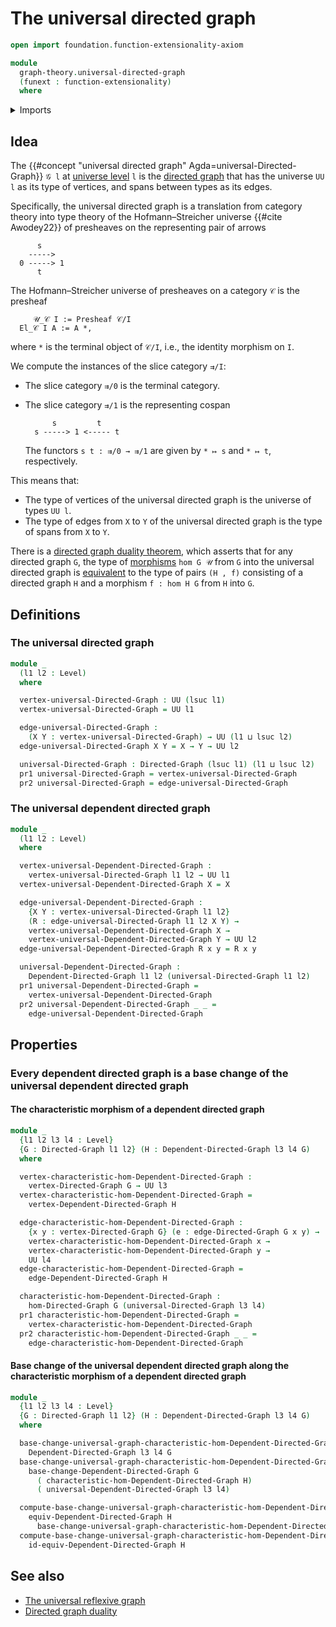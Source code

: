 # The universal directed graph

```agda
open import foundation.function-extensionality-axiom

module
  graph-theory.universal-directed-graph
  (funext : function-extensionality)
  where
```

<details><summary>Imports</summary>

```agda
open import foundation.dependent-pair-types
open import foundation.universe-levels

open import graph-theory.base-change-dependent-directed-graphs funext
open import graph-theory.dependent-directed-graphs funext
open import graph-theory.directed-graphs funext
open import graph-theory.equivalences-dependent-directed-graphs funext
open import graph-theory.morphisms-directed-graphs funext
```

</details>

## Idea

The {{#concept "universal directed graph" Agda=universal-Directed-Graph}} `𝒢 l`
at [universe level](foundation.universe-levels.md) `l` is the
[directed graph](graph-theory.directed-graphs.md) that has the universe `UU l`
as its type of vertices, and spans between types as its edges.

Specifically, the universal directed graph is a translation from category theory
into type theory of the Hofmann–Streicher universe {{#cite Awodey22}} of
presheaves on the representing pair of arrows

```text
      s
    ----->
  0 -----> 1
      t
```

The Hofmann–Streicher universe of presheaves on a category `𝒞` is the presheaf

```text
     𝒰_𝒞 I := Presheaf 𝒞/I
  El_𝒞 I A := A *,
```

where `*` is the terminal object of `𝒞/I`, i.e., the identity morphism on `I`.

We compute the instances of the slice category `⇉/I`:

- The slice category `⇉/0` is the terminal category.
- The slice category `⇉/1` is the representing cospan

  ```text
        s         t
    s -----> 1 <----- t
  ```

  The functors `s t : ⇉/0 → ⇉/1` are given by `* ↦ s` and `* ↦ t`, respectively.

This means that:

- The type of vertices of the universal directed graph is the universe of types
  `UU l`.
- The type of edges from `X` to `Y` of the universal directed graph is the type
  of spans from `X` to `Y`.

There is a
[directed graph duality theorem](graph-theory.directed-graph-duality.md), which
asserts that for any directed graph `G`, the type of
[morphisms](graph-theory.morphisms-directed-graphs.md) `hom G 𝒰` from `G` into
the universal directed graph is [equivalent](foundation-core.equivalences.md) to
the type of pairs `(H , f)` consisting of a directed graph `H` and a morphism
`f : hom H G` from `H` into `G`.

## Definitions

### The universal directed graph

```agda
module _
  (l1 l2 : Level)
  where

  vertex-universal-Directed-Graph : UU (lsuc l1)
  vertex-universal-Directed-Graph = UU l1

  edge-universal-Directed-Graph :
    (X Y : vertex-universal-Directed-Graph) → UU (l1 ⊔ lsuc l2)
  edge-universal-Directed-Graph X Y = X → Y → UU l2

  universal-Directed-Graph : Directed-Graph (lsuc l1) (l1 ⊔ lsuc l2)
  pr1 universal-Directed-Graph = vertex-universal-Directed-Graph
  pr2 universal-Directed-Graph = edge-universal-Directed-Graph
```

### The universal dependent directed graph

```agda
module _
  (l1 l2 : Level)
  where

  vertex-universal-Dependent-Directed-Graph :
    vertex-universal-Directed-Graph l1 l2 → UU l1
  vertex-universal-Dependent-Directed-Graph X = X

  edge-universal-Dependent-Directed-Graph :
    {X Y : vertex-universal-Directed-Graph l1 l2}
    (R : edge-universal-Directed-Graph l1 l2 X Y) →
    vertex-universal-Dependent-Directed-Graph X →
    vertex-universal-Dependent-Directed-Graph Y → UU l2
  edge-universal-Dependent-Directed-Graph R x y = R x y

  universal-Dependent-Directed-Graph :
    Dependent-Directed-Graph l1 l2 (universal-Directed-Graph l1 l2)
  pr1 universal-Dependent-Directed-Graph =
    vertex-universal-Dependent-Directed-Graph
  pr2 universal-Dependent-Directed-Graph _ _ =
    edge-universal-Dependent-Directed-Graph
```

## Properties

### Every dependent directed graph is a base change of the universal dependent directed graph

#### The characteristic morphism of a dependent directed graph

```agda
module _
  {l1 l2 l3 l4 : Level}
  {G : Directed-Graph l1 l2} (H : Dependent-Directed-Graph l3 l4 G)
  where

  vertex-characteristic-hom-Dependent-Directed-Graph :
    vertex-Directed-Graph G → UU l3
  vertex-characteristic-hom-Dependent-Directed-Graph =
    vertex-Dependent-Directed-Graph H

  edge-characteristic-hom-Dependent-Directed-Graph :
    {x y : vertex-Directed-Graph G} (e : edge-Directed-Graph G x y) →
    vertex-characteristic-hom-Dependent-Directed-Graph x →
    vertex-characteristic-hom-Dependent-Directed-Graph y →
    UU l4
  edge-characteristic-hom-Dependent-Directed-Graph =
    edge-Dependent-Directed-Graph H

  characteristic-hom-Dependent-Directed-Graph :
    hom-Directed-Graph G (universal-Directed-Graph l3 l4)
  pr1 characteristic-hom-Dependent-Directed-Graph =
    vertex-characteristic-hom-Dependent-Directed-Graph
  pr2 characteristic-hom-Dependent-Directed-Graph _ _ =
    edge-characteristic-hom-Dependent-Directed-Graph
```

#### Base change of the universal dependent directed graph along the characteristic morphism of a dependent directed graph

```agda
module _
  {l1 l2 l3 l4 : Level}
  {G : Directed-Graph l1 l2} (H : Dependent-Directed-Graph l3 l4 G)
  where

  base-change-universal-graph-characteristic-hom-Dependent-Directed-Graph :
    Dependent-Directed-Graph l3 l4 G
  base-change-universal-graph-characteristic-hom-Dependent-Directed-Graph =
    base-change-Dependent-Directed-Graph G
      ( characteristic-hom-Dependent-Directed-Graph H)
      ( universal-Dependent-Directed-Graph l3 l4)

  compute-base-change-universal-graph-characteristic-hom-Dependent-Directed-Graph :
    equiv-Dependent-Directed-Graph H
      base-change-universal-graph-characteristic-hom-Dependent-Directed-Graph
  compute-base-change-universal-graph-characteristic-hom-Dependent-Directed-Graph =
    id-equiv-Dependent-Directed-Graph H
```

## See also

- [The universal reflexive graph](graph-theory.universal-reflexive-graph.md)
- [Directed graph duality](graph-theory.directed-graph-duality.md)
